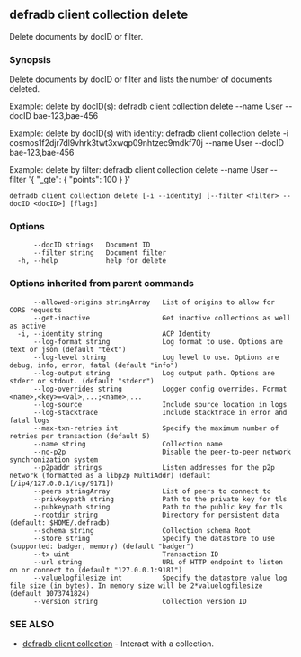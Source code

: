 ## defradb client collection delete

Delete documents by docID or filter.

### Synopsis

Delete documents by docID or filter and lists the number of documents deleted.
		
Example: delete by docID(s):
  defradb client collection delete  --name User --docID bae-123,bae-456

Example: delete by docID(s) with identity:
  defradb client collection delete -i cosmos1f2djr7dl9vhrk3twt3xwqp09nhtzec9mdkf70j --name User --docID bae-123,bae-456

Example: delete by filter:
  defradb client collection delete --name User --filter '{ "_gte": { "points": 100 } }'
		

```
defradb client collection delete [-i --identity] [--filter <filter> --docID <docID>] [flags]
```

### Options

```
      --docID strings   Document ID
      --filter string   Document filter
  -h, --help            help for delete
```

### Options inherited from parent commands

```
      --allowed-origins stringArray   List of origins to allow for CORS requests
      --get-inactive                  Get inactive collections as well as active
  -i, --identity string               ACP Identity
      --log-format string             Log format to use. Options are text or json (default "text")
      --log-level string              Log level to use. Options are debug, info, error, fatal (default "info")
      --log-output string             Log output path. Options are stderr or stdout. (default "stderr")
      --log-overrides string          Logger config overrides. Format <name>,<key>=<val>,...;<name>,...
      --log-source                    Include source location in logs
      --log-stacktrace                Include stacktrace in error and fatal logs
      --max-txn-retries int           Specify the maximum number of retries per transaction (default 5)
      --name string                   Collection name
      --no-p2p                        Disable the peer-to-peer network synchronization system
      --p2paddr strings               Listen addresses for the p2p network (formatted as a libp2p MultiAddr) (default [/ip4/127.0.0.1/tcp/9171])
      --peers stringArray             List of peers to connect to
      --privkeypath string            Path to the private key for tls
      --pubkeypath string             Path to the public key for tls
      --rootdir string                Directory for persistent data (default: $HOME/.defradb)
      --schema string                 Collection schema Root
      --store string                  Specify the datastore to use (supported: badger, memory) (default "badger")
      --tx uint                       Transaction ID
      --url string                    URL of HTTP endpoint to listen on or connect to (default "127.0.0.1:9181")
      --valuelogfilesize int          Specify the datastore value log file size (in bytes). In memory size will be 2*valuelogfilesize (default 1073741824)
      --version string                Collection version ID
```

### SEE ALSO

* [defradb client collection](defradb_client_collection.md)	 - Interact with a collection.

